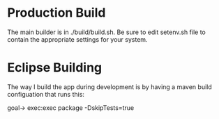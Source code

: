 # Production Build

The main builder is in ./build/build.sh. Be sure to edit setenv.sh file to contain the appropriate settings for your system.


# Eclipse Building

The way I build the app during development is by having a maven build configuation that runs this:

goal-> exec:exec package -DskipTests=true
